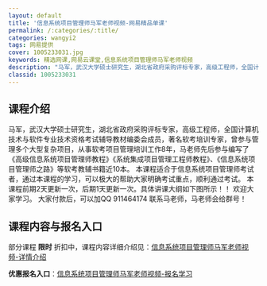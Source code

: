 ```yaml
---
layout: default
title: '信息系统项目管理师马军老师视频-网易精品单课'
permalink: /:categories/:title/
categories: wangyi2
tags: 网易提供
cover: 1005233031.jpg
keywords: 精选网课,网易云课堂,信息系统项目管理师马军老师视频
description: "马军，武汉大学硕士研究生，湖北省政府采购评标专家，高级工程师，全国计算机技术与软件专业技术资格考试辅导教材编委会成员，著名软考培训专家，曾参与管理多个大型复杂项目，从事软考项目管理培训工作8"
classid: 1005233031
---
```


## 课程介绍

马军，武汉大学硕士研究生，湖北省政府采购评标专家，高级工程师，全国计算机技术与软件专业技术资格考试辅导教材编委会成员，著名软考培训专家，曾参与管理多个大型复杂项目，从事软考项目管理培训工作8年，马老师先后参与编写了《高级信息系统项目管理师教程》《系统集成项目管理工程师教程》、《信息系统项目管理师之路》等软考教辅书籍近10本。
本课程适合于信息系统项目管理师考试者，通过本课程的学习，可以极大的帮助大家明确考试重点，顺利通过考试。
本课程前期2天更新一次，后期1天更新一次。具体讲课大纲如下图所示！！
欢迎大家学习。
大家付款后，可以加QQ 911464174 联系马老师，马老师会给群号！

## 课程内容与报名入口

部分课程 **限时** 折扣中，课程内容详细介绍见：[信息系统项目管理师马军老师视频-详情介绍](https://study.163.com/course/introduction/1005233031.htm?share=1&shareId=1025206652&utm_campaign=share&utm_medium=iphoneShare&utm_source=&utm_u=1025206652)

**优惠报名入口**：[信息系统项目管理师马军老师视频-报名学习](https://study.163.com/course/introduction/1005233031.htm?share=1&shareId=1025206652&utm_campaign=share&utm_medium=iphoneShare&utm_source=&utm_u=1025206652)

